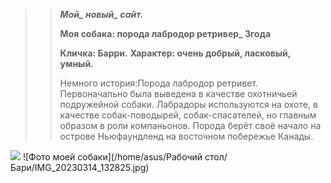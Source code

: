 >>***Мой_ новый_ сайт.***
>>
>>**Моя собака:  порода лабродор ретривер_ 3года**
>>
>>**Кличка: Барри.**
>>**Характер: очень добрый, ласковый, умный.**
>>
>>Немного история:Порода лабродор ретривет. Первоначально была выведена в качестве охотничьей подружейной собаки. Лабрадоры используются на охоте, в качестве собак-поводырей, собак-спасателей, но главным образом в роли компаньонов. Порода берёт своё начало на острове Ньюфаундленд на восточном побережье Канады.
<image src="/home/asus/Рабочий стол/Бари/IMG_20230314_132825.jpg" ait="Моя собака Барри">
![Фото моей собаки](/home/asus/Рабочий стол/Бари/IMG_20230314_132825.jpg)
